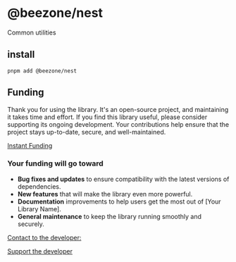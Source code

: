 # @beezone/nest

Common utilities

## install

`pnpm add @beezone/nest`

## Funding

Thank you for using the library. It's an open-source project, and maintaining it takes time and effort. If you find this library useful, please consider supporting its ongoing development. Your contributions help ensure that the project stays up-to-date, secure, and well-maintained.

[Instant Funding](https://cash.app/$puqlib)

### Your funding will go toward

- **Bug fixes and updates** to ensure compatibility with the latest versions of dependencies.
- **New features** that will make the library even more powerful.
- **Documentation** improvements to help users get the most out of [Your Library Name].
- **General maintenance** to keep the library running smoothly and securely.

[Contact to the developer:](mailto:robert.brightline@gmail.com?subject=InquiryFromReadme)

[Support the developer](https://cash.app/$puqlib)
